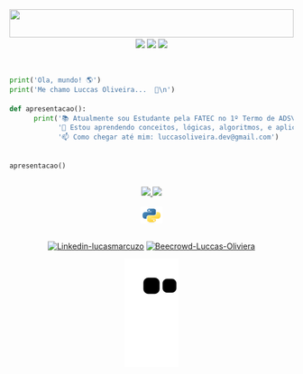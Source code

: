  <img width="100%" height="50" src="etc/bar-nav.gif"/>
 
 <div align="center"> 
    <img src="https://github.com/TheDudeThatCode/TheDudeThatCode/blob/master/Assets/Developer.gif" width="100">
    <img src="https://readme-typing-svg.herokuapp.com/?lines=Hello,+welcome!+✌🏻;I'm+Luccas+Oliveira...;+Nice+to+meet+you!&center=true&size=30">
    <img src="https://github.com/TheDudeThatCode/TheDudeThatCode/blob/master/Assets/Mario_Hello_Big.gif" width="80">
 </div>
 
 <a align="left" href="#"><img width="100%" height="1" src="etc/bar.gif" /></a>

~~~python
print('Ola, mundo! 🌎')
print('Me chamo Luccas Oliveira...  🎈\n')

def apresentacao():
      print('📚 Atualmente sou Estudante pela FATEC no 1º Termo de ADS\n'
            '🐍 Estou aprendendo conceitos, lógicas, algoritmos, e aplicando meus conhecimentos em Python\n'
            '📫 Como chegar até mim: luccasoliveira.dev@gmail.com')


apresentacao()
~~~
##

<div align="center">
  <a href="https://github.com/luccasfoliveira">
  <img height="150" src="https://github-readme-stats.vercel.app/api?username=luccasfoliveira&show_icons=true&theme=dark&include_all_commits=true&count_private=true"/>
  <img height="150" src="https://github-readme-stats.vercel.app/api/top-langs/?username=luccasfoliveira&layout=compact&langs_count=7&theme=dark"/>
</div>
<div align="center"> 
<div style="display: inline_block"><br>
  <img align="center" alt="Rafa-Python" height="30" width="40" src="https://raw.githubusercontent.com/devicons/devicon/master/icons/python/python-original.svg">
</div>
</div>

##

<div align="center"> 
   <a href="https://www.linkedin.com/in/luccasoliver" target="blank"><img align="center" src="https://raw.githubusercontent.com/rahuldkjain/github-profile-readme-generator/master/src/images/icons/Social/linked-in-alt.svg" alt="Linkedin-lucasmarcuzo" height="30" width="40" /></a>  
  <a href="https://www.beecrowd.com.br/judge/pt/profile/643130" target="blank"><img align="center" src="https://www.beecrowd.com.br/judge/favicon.ico?1635097036" alt="Beecrowd-Luccas-Oliviera" height="30" /></a>
 
  ![Snake animation](https://github.com/luccasfoliveira/luccasfoliveira/blob/output/github-contribution-grid-snake.svg)

##
